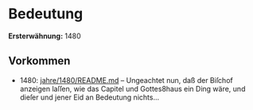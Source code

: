 # Bedeutung

**Ersterwähnung:** 1480

## Vorkommen
- 1480: [jahre/1480/README.md](../jahre/1480/README.md) – Ungeachtet nun, daß der Biſchof anzeigen laſſen, wie
das Capitel und Gottes8haus ein Ding wäre, und dieſer
und jener Eid an Bedeutung nichts...
